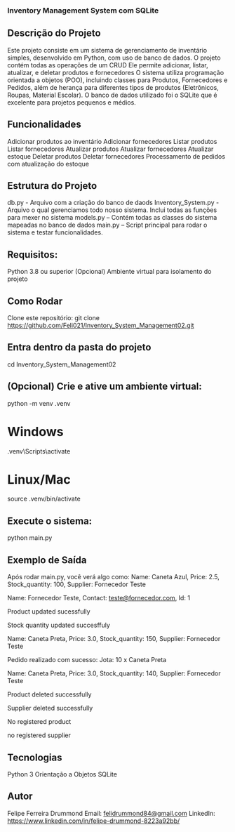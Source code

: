 ### Inventory Management System com SQLite
## Descrição do Projeto
Este projeto consiste em um sistema de gerenciamento de inventário simples, desenvolvido em Python, com uso de banco de dados.
O projeto contém todas as operações de um CRUD
Ele permite adicionar, listar, atualizar, e deletar produtos e fornecedores
O sistema utiliza programação orientada a objetos (POO), incluindo classes para Produtos, Fornecedores e Pedidos, além de herança para diferentes tipos de produtos (Eletrônicos, Roupas, Material Escolar).
O banco de dados utilizado foi o SQLite que é excelente para projetos pequenos e médios.

## Funcionalidades
Adicionar produtos ao inventário
Adicionar fornecedores
Listar produtos
Listar fornecedores
Atualizar produtos
Atualizar fornecedores
Atualizar estoque
Deletar produtos
Deletar fornecedores
Processamento de pedidos com atualização do estoque

## Estrutura do Projeto
db.py - Arquivo com a criação do banco de daods
Inventory_System.py - Arquivo o qual gerenciamos todo nosso sistema. Inclui todas as funções para mexer no sistema
models.py – Contém todas as classes do sistema mapeadas no banco de dados
main.py – Script principal para rodar o sistema e testar funcionalidades.

## Requisitos:
Python 3.8 ou superior
(Opcional) Ambiente virtual para isolamento do projeto

## Como Rodar
Clone este repositório:
git clone <https://github.com/Feli021/Inventory_System_Management02.git>
## Entra dentro da pasta do projeto
cd Inventory_System_Management02
## (Opcional) Crie e ative um ambiente virtual:
 python -m venv .venv
# Windows
.venv\Scripts\activate
# Linux/Mac
source .venv/bin/activate

## Execute o sistema: 
python main.py

## Exemplo de Saída
Após rodar main.py, você verá algo como:
Name: Caneta Azul, Price: 2.5, Stock_quantity: 100, Supplier: Fornecedor Teste  

Name: Fornecedor Teste, Contact: teste@fornecedor.com, Id: 1 

Product updated sucessfully  

Stock quantity updated succesffuly  

Name: Caneta Preta, Price: 3.0, Stock_quantity: 150, Supplier: Fornecedor Teste  

Pedido realizado com sucesso: Jota: 10 x Caneta Preta  

Name: Caneta Preta, Price: 3.0, Stock_quantity: 140, Supplier: Fornecedor Teste  

Product deleted successfully  

Supplier deleted successfully 

No registered product  

no registered supplier

## Tecnologias
Python 3 Orientação a Objetos
SQLite

## Autor
Felipe Ferreira Drummond
Email: felidrummond84@gmail.com LinkedIn: https://www.linkedin.com/in/felipe-drummond-8223a92bb/